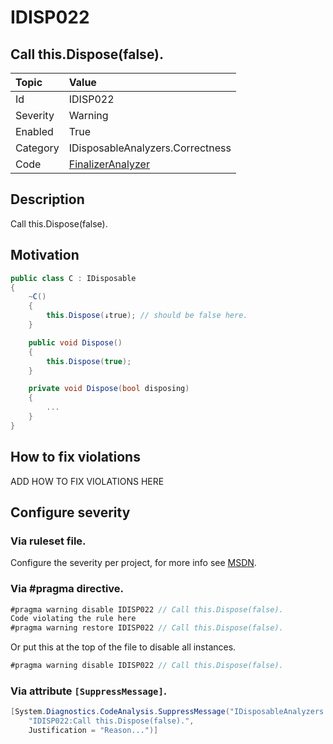 ﻿# IDISP022
## Call this.Dispose(false).

| Topic    | Value
| :--      | :-- |
| Id       | IDISP022
| Severity | Warning
| Enabled  | True
| Category | IDisposableAnalyzers.Correctness
| Code     | [FinalizerAnalyzer]([FinalizerAnalyzer](https://github.com/DotNetAnalyzers/IDisposableAnalyzers/blob/master/IDisposableAnalyzers/Analyzers/FinalizerAnalyzer.cs))

## Description

Call this.Dispose(false).

## Motivation

```cs
public class C : IDisposable
{
    ~C()
    {
        this.Dispose(↓true); // should be false here.
    }

    public void Dispose()
    {
        this.Dispose(true);
    }

    private void Dispose(bool disposing)
    {
        ...
    }
}
```

## How to fix violations

ADD HOW TO FIX VIOLATIONS HERE

<!-- start generated config severity -->
## Configure severity

### Via ruleset file.

Configure the severity per project, for more info see [MSDN](https://msdn.microsoft.com/en-us/library/dd264949.aspx).

### Via #pragma directive.
```C#
#pragma warning disable IDISP022 // Call this.Dispose(false).
Code violating the rule here
#pragma warning restore IDISP022 // Call this.Dispose(false).
```

Or put this at the top of the file to disable all instances.
```C#
#pragma warning disable IDISP022 // Call this.Dispose(false).
```

### Via attribute `[SuppressMessage]`.

```C#
[System.Diagnostics.CodeAnalysis.SuppressMessage("IDisposableAnalyzers.Correctness", 
    "IDISP022:Call this.Dispose(false).", 
    Justification = "Reason...")]
```
<!-- end generated config severity -->